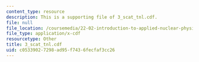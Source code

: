 ```yaml
---
content_type: resource
description: This is a supporting file of 3_scat_tnl.cdf.
file: null
file_location: /coursemedia/22-02-introduction-to-applied-nuclear-physics-spring-2012/c05339027298ad95f7436fecfaf3cc26_3_scat_tnl.cdf
file_type: application/x-cdf
resourcetype: Other
title: 3_scat_tnl.cdf
uid: c0533902-7298-ad95-f743-6fecfaf3cc26
---
```

